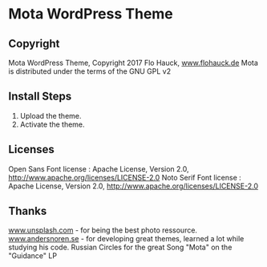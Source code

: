 # Mota WordPress Theme

## Copyright
Mota WordPress Theme, Copyright 2017 Flo Hauck, www.flohauck.de
Mota is distributed under the terms of the GNU GPL v2

## Install Steps
1. Upload the theme.
2. Activate the theme.

## Licenses
Open Sans Font license : Apache License, Version 2.0, http://www.apache.org/licenses/LICENSE-2.0
Noto Serif Font license : Apache License, Version 2.0, http://www.apache.org/licenses/LICENSE-2.0

## Thanks
www.unsplash.com - for being the best photo ressource.
www.andersnoren.se - for developing great themes, learned a lot while studying his code.
Russian Circles for the great Song "Mota" on the "Guidance" LP
